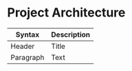 # Project Architecture
| Syntax      | Description |
| ----------- | ----------- |
| Header      | Title       |
| Paragraph   | Text        |